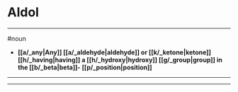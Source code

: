 # Aldol
---
#noun
- **[[a/_any|Any]] [[a/_aldehyde|aldehyde]] or [[k/_ketone|ketone]] [[h/_having|having]] a [[h/_hydroxy|hydroxy]] [[g/_group|group]] in the [[b/_beta|beta]]- [[p/_position|position]]**
---
---
